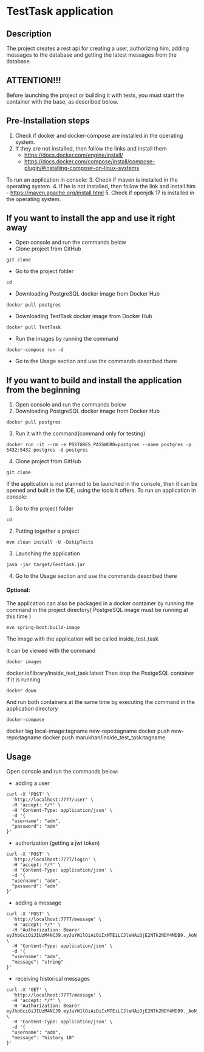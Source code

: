 TestTask application
=====================

Description
---------
The project creates a rest api for creating a user, authorizing him, adding messages to the database and getting the latest messages from the database.

ATTENTION!!!
------------
Before launching the project or building it with tests, you must start the container with the base, as described below.

Pre-Installation steps
----------------------
1. Check if docker and docker-compose are installed in the operating system.
2. If they are not installed, then follow the links and install them
    - https://docs.docker.com/engine/install/
    - https://docs.docker.com/compose/install/compose-plugin/#installing-compose-on-linux-systems

To run an application in console:
3. Check if maven is installed in the operating system.
4. If he is not installed, then follow the link and install him
    - https://maven.apache.org/install.html
5. Check if openjdk 17 is installed in the operating system.

If you want to install the app and use it right away
-------------------------------------
* Open console and run the commands below
* Сlone project from GitHub
```
git clone 
``` 
* Go to the project folder
```
cd 
```
* Downloading PostgreSQL docker image from Docker Hub
```
docker pull postgres
```
* Downloading TestTask docker image from Docker Hub
```
docker pull TestTask
```
* Run the images by running the command
```
docker-compose run -d
```
* Go to the Usage section and use the commands described there

If you want to build and install the application from the beginning
---------------------
1. Open console and run the commands below
2. Downloading PostgreSQL docker image from Docker Hub
```
docker pull postgres
```
3. Run it with the command(command only for testing)
```
docker run -it --rm -e POSTGRES_PASSWORD=postgres --name postgres -p 5432:5432 postgres -d postgres
```
4. Сlone project from GitHub
```
git clone 
``` 
If the application is not planned to be launched in the console,
then it can be opened and built in the IDE, using the tools it offers.
To run an application in console:
1. Go to the project folder
```
cd 
```
2. Putting together a project
```
mvn clean install -U -DskipTests
```
3. Launching the application
```
java -jar target/TestTask.jar
```
4. Go to the Usage section and use the commands described there

#### Optional:
The application can also be packaged in a docker container by running the command in the project directory( PostgreSQL image must be running at this time )
```
mvn spring-boot:build-image
```
The image with the application will be called inside_test_task

It can be viewed with the command
```
docker images 
```
docker.io/library/inside_test_task:latest
Then stop the PostgeSQL container if it is running
```
docker down 
```
And run both containers at the same time by executing the command in the application directory
```
docker-compose 
```

docker tag local-image:tagname new-repo:tagname
docker push new-repo:tagname
docker push marukhan/inside_test_task:tagname


Usage
-----
Open console and run the commands below:
- adding a user
```
curl -X 'POST' \
  'http://localhost:7777/user' \
  -H 'accept: */*' \
  -H 'Content-Type: application/json' \
  -d '{
  "username": "adm",
  "password": "adm"
}'
```
- authorization (getting a jwt token)
```
curl -X 'POST' \
  'http://localhost:7777/login' \
  -H 'accept: */*' \
  -H 'Content-Type: application/json' \
  -d '{
  "username": "adm",
  "password": "adm"
}'
```
- adding a message
```
curl -X 'POST' \
  'http://localhost:7777/message' \
  -H 'accept: */*' \
  -H 'Authorization: Bearer eyJhbGciOiJIUzM4NCJ9.eyJuYW1lOiAiOiIxMTEiLCJleHAiOjE2NTk2NDY4MDB9._AoN_eqbASxerBei67zg9nk3cJJvgUQqosAbnZf32J5q9dkKCLHPRDkJv1vZtIx0' \
  -H 'Content-Type: application/json' \
  -d '{
  "username": "adm",
  "message": "string"
}'
```
- receiving historical messages
```
curl -X 'GET' \
  'http://localhost:7777/message' \
  -H 'accept: */*' \
  -H 'Authorization: Bearer eyJhbGciOiJIUzM4NCJ9.eyJuYW1lOiAiOiIxMTEiLCJleHAiOjE2NTk2NDY4MDB9._AoN_eqbASxerBei67zg9nk3cJJvgUQqosAbnZf32J5q9dkKCLHPRDkJv1vZtIx0' \
  -H 'Content-Type: application/json' \
  -d '{
  "username": "adm",
  "message": "history 10"
}'
```



